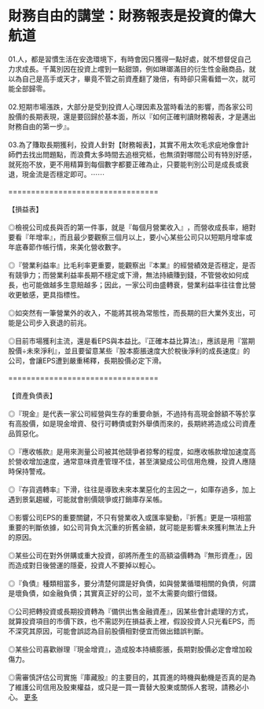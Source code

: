 # 財務自由的講堂：財務報表是投資的偉大航道


<div id="id_590ea402a1fef0668451335" class="text_exposed_root"><span>01.人，都是習慣生活在安逸環境下，有時會因只獲得一</span><wbr><span class="word_break"></span><span>點好處，就不想督促自己力求成長。千萬別因在投資上嚐到</span><wbr><span class="word_break"></span><span>一點甜頭，例如琳瑯滿目的衍生性金融商品，就以為自己是</span><wbr><span class="word_break"></span><span>高手或天才，畢竟不管之前資產翻了幾倍，有時卻只需看錯</span><wbr><span class="word_break"></span>一次，就可能全部歸零。<br> <br><span> 02.短期市場漲跌，大部分是受到投資人心理因素及當時</span><wbr><span class="word_break"></span><span>看法的影響，而各家公司股價的長期表現，還是要回歸於基</span><wbr><span class="word_break"></span><span>本面，所以『如何正確判讀財務報表，才是邁出財務自由的</span><wbr><span class="word_break"></span>第一步』。<br> <br><span> 03.為了賺取長期獲利，投資人針對【財務報表】，其實</span><wbr><span class="word_break"></span><span>不用太吹毛求疵地像會計師們去找出問題點，而浪費太多時</span><wbr><span class="word_break"></span><span>間去追根究柢，也無須對哪間公司有特別好感，就死抱不放</span><wbr><span class="word_break"></span><span>，更不用精算到每個數字都要正確為止，只要能判別公司是</span><wbr><span class="word_break"></span>成長或衰退，現金流是否穩定即可。<span class="text_exposed_hide">⋯⋯</span><span class="text_exposed_show"><br> <br><span> ==========================</span><wbr><span class="word_break"></span>=======<br> <br> 【損益表】<br> <br><span> ◎檢視公司成長與否的第一件事，就是『每個月營業收入』</span><wbr><span class="word_break"></span><span>，而營收成長率，絕對要看『年增率』，而且最少要觀察三</span><wbr><span class="word_break"></span><span>個月以上，要小心某些公司只以短期月增率或年底春節作帳</span><wbr><span class="word_break"></span>行情，來美化營收數字。<br> <br><span> ◎『營業利益率』比毛利率更重要，能觀察出『本業』的經</span><wbr><span class="word_break"></span><span>營績效是否穩定，是否有競爭力；而營業利益率長期不穩定</span><wbr><span class="word_break"></span><span>或下滑，無法持續賺到錢，不管營收如何成長，也可能做越</span><wbr><span class="word_break"></span><span>多生意賠越多；因此，一家公司由盛轉衰，營業利益率往往</span><wbr><span class="word_break"></span>會比營收更敏感，更具指標性。<br> <br><span> ◎如突然有一筆營業外的收入，不能將其視為常態性，而長</span><wbr><span class="word_break"></span>期的巨大業外支出，可能是公司步入衰退的前兆。<br> <br><span> ◎目前市場獲利主流，還是看EPS與本益比。『正確本益</span><wbr><span class="word_break"></span><span>比算法』，應該是用『當期股價÷未來淨利』，並且要留意</span><wbr><span class="word_break"></span><span>某些『股本膨脹速度大於稅後淨利的成長速度』的公司，會</span><wbr><span class="word_break"></span>讓EPS遭到嚴重稀釋，長期股價必定下滑。<br> <br><span> ==========================</span><wbr><span class="word_break"></span>=======<br> <br> 【資產負債表】<br> <br><span> ◎『現金』是代表一家公司經營與生存的重要命脈，不過持</span><wbr><span class="word_break"></span><span>有高現金餘額不等於享有高股價，如是現金增資、發行可轉</span><wbr><span class="word_break"></span>債或對外舉債而來的，長期終將造成公司資產品質惡化。<br> <br><span> ◎『應收帳款』是用來測量公司被其他競爭者掠奪的程度，</span><wbr><span class="word_break"></span><span>如應收帳款增加速度高於營收增加速度，通常意味資產管理</span><wbr><span class="word_break"></span>不佳，甚至演變成公司信用危機，投資人應隨時保持警戒。<br> <br><span> ◎『存貨週轉率』下滑，往往是導致未來本業惡化的主因之</span><wbr><span class="word_break"></span><span>一，如庫存過多，加上遇到景氣趨緩，可能就會削價競爭或</span><wbr><span class="word_break"></span>打銷庫存呆帳。<br> <br><span> ◎影響公司EPS的重要關鍵，不只有營業收入或匯率變動</span><wbr><span class="word_break"></span><span>，『折舊』更是一項相當重要的判斷依據，如公司背負太沉</span><wbr><span class="word_break"></span>重的折舊金額，就可能是影響未來獲利無法上升的原因。<br> <br><span> ◎某些公司在對外併購或重大投資，卻將所產生的高額溢價</span><wbr><span class="word_break"></span><span>轉為『無形資產』，因而造成對日後營運的隱憂，投資人不</span><wbr><span class="word_break"></span>要掉以輕心。<br> <br><span> ◎『負債』種類相當多，要分清楚何謂是好負債，如與營業</span><wbr><span class="word_break"></span><span>循環相關的負債，何謂是壞負債，如金融負債；其實真正好</span><wbr><span class="word_break"></span>的公司，並不太需要向銀行借錢。<br> <br><span> ◎公司把轉投資或長期投資轉為『備供出售金融資產』，因</span><wbr><span class="word_break"></span><span>某些會計處理的方式，就算投資項目的市價下跌，也不需認</span><wbr><span class="word_break"></span><span>列在損益表上裡，假設投資人只光看EPS，而不深究其原</span><wbr><span class="word_break"></span>因，可能會誤認為目前股價相對便宜而做出錯誤判斷。<br> <br><span> ◎某些公司喜歡辦理『現金增資』，造成股本持續膨脹，長</span><wbr><span class="word_break"></span>期對股價必定會增加殺傷力。<br> <br><span> ◎需審慎評估公司實施『庫藏股』的主要目的，其買進的時</span><wbr><span class="word_break"></span><span>機與動機是否真的是為了維護公司信用及股東權益，或只是</span><wbr><span class="word_break"></span>一買一賣替大股東或關係人套現，請務必小心。</span><span class="text_exposed_hide"> <span class="text_exposed_link"><a class="see_more_link" data-interaction-root-id="_24_q" onclick="var func = function(e) { e.preventDefault(); }; var parent = Parent.byClass(this, &quot;text_exposed_root&quot;); if (parent &amp;&amp; parent.getAttribute(&quot;id&quot;) == &quot;id_590ea402a1fef0668451335&quot;) { CSS.addClass(parent, &quot;text_exposed&quot;); Arbiter.inform(&quot;reflow&quot;); }; func(event); " href="#" data-ft="{&quot;tn&quot;:&quot;e&quot;}" role="button"><span class="see_more_link_inner">更多</span></a></span></span></div>